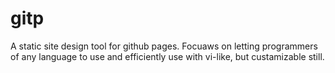 # gitp
A static site design tool for github pages. Focuaws on letting programmers of any language to use and efficiently use with vi-like, but custamizable still. 
